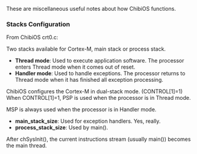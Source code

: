 These are miscellaneous useful notes about how ChibiOS functions.

### Stacks Configuration

From ChibiOS crt0.c:

Two stacks available for Cortex-M, main stack or process stack.

* **Thread mode**: Used to execute application software. The processor enters Thread mode when it comes out of reset.
* **Handler mode**: Used to handle exceptions. The processor returns to Thread mode when it has finished all exception processing.

ChibiOS configures the Cortex-M in dual-stack mode. (CONTROL[1]=1)
When CONTROL[1]=1, PSP is used when the processor is in Thread mode.

MSP is always used when the processor is in Handler mode.

* **__main_stack_size__**: Used for exception handlers. Yes, really.
* **__process_stack_size__**: Used by main().

After chSysInit(), the current instructions stream (usually main())
becomes the main thread.
